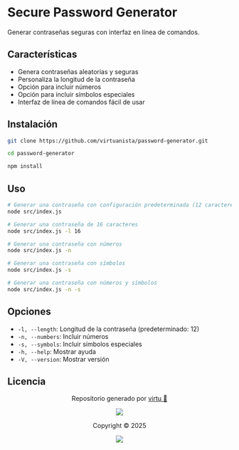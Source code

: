# Secure Password Generator

Generar contraseñas seguras con interfaz en línea de comandos.

## Características

- Genera contraseñas aleatorias y seguras
- Personaliza la longitud de la contraseña
- Opción para incluir números
- Opción para incluir símbolos especiales
- Interfaz de línea de comandos fácil de usar

## Instalación

```bash
git clone https://github.com/virtuanista/password-generator.git

cd password-generator

npm install
```

## Uso

```bash
# Generar una contraseña con configuración predeterminada (12 caracteres)
node src/index.js

# Generar una contraseña de 16 caracteres
node src/index.js -l 16

# Generar una contraseña con números
node src/index.js -n

# Generar una contraseña con símbolos
node src/index.js -s

# Generar una contraseña con números y símbolos
node src/index.js -n -s
```

## Opciones

- `-l, --length`: Longitud de la contraseña (predeterminado: 12)
- `-n, --numbers`: Incluir números
- `-s, --symbols`: Incluir símbolos especiales
- `-h, --help`: Mostrar ayuda
- `-V, --version`: Mostrar versión

## Licencia

<p align="center">
	Repositorio generado por <a href="https://github.com/virtuanista" target="_blank">virtu 🎣</a>
</p>

<p align="center">
	<img src="https://open.soniditos.com/cat_footer.svg" />
</p>

<p align="center">
	Copyright &copy; 2025
</p>

<p align="center">
	<a href="/LICENSE"><img src="https://img.shields.io/static/v1.svg?style=for-the-badge&label=License&message=MIT&logoColor=d9e0ee&colorA=363a4f&colorB=b7bdf8"/></a>
</p>
